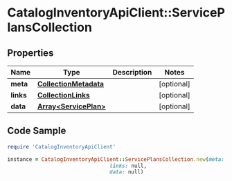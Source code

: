 # CatalogInventoryApiClient::ServicePlansCollection

## Properties

Name | Type | Description | Notes
------------ | ------------- | ------------- | -------------
**meta** | [**CollectionMetadata**](CollectionMetadata.md) |  | [optional] 
**links** | [**CollectionLinks**](CollectionLinks.md) |  | [optional] 
**data** | [**Array&lt;ServicePlan&gt;**](ServicePlan.md) |  | [optional] 

## Code Sample

```ruby
require 'CatalogInventoryApiClient'

instance = CatalogInventoryApiClient::ServicePlansCollection.new(meta: null,
                                 links: null,
                                 data: null)
```


